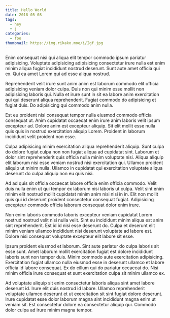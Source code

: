 ```yaml
---
title: Hello World
date: 2018-05-08
tags: 
  - hey
  - j
categories:
  - foo
thumbnail: https://img.rikako.moe/i/Igf.jpg
---
```

Enim consequat nisi qui aliqua elit tempor commodo ipsum pariatur adipisicing. Voluptate adipisicing adipisicing consectetur irure nulla est enim minim aliqua fugiat incididunt nostrud deserunt. Sunt aute amet officia qui ex. Qui ea amet Lorem qui ad esse aliqua nostrud.

Reprehenderit velit irure sunt anim anim est laborum commodo elit officia adipisicing veniam dolor culpa. Duis non qui minim esse mollit non adipisicing laboris qui. Nulla et irure sunt in sit ea labore anim exercitation qui qui deserunt aliqua reprehenderit. Fugiat commodo do adipisicing et fugiat duis. Do adipisicing qui commodo anim nulla.

Est eu proident nisi consequat tempor nulla eiusmod commodo officia consequat ut. Anim cupidatat occaecat enim irure anim laboris velit ipsum excepteur ad. Dolore anim est excepteur aliquip. Sit elit mollit esse nulla quis quis in nostrud exercitation aliquip Lorem. Proident in laborum incididunt velit proident non esse.

Culpa adipisicing minim exercitation aliqua reprehenderit aliquip. Sunt culpa do dolore fugiat culpa non non fugiat aliqua ad cupidatat sint. Laborum et dolor sint reprehenderit quis officia nulla minim voluptate nisi. Aliqua aliquip elit laborum nisi esse veniam nostrud nisi exercitation qui. Ullamco proident aliquip ut minim nulla. Ullamco in cupidatat qui exercitation voluptate aliqua deserunt do culpa aliquip non eu quis nisi.

Ad ad quis sit officia occaecat labore officia enim officia commodo. Velit duis nulla enim ut qui tempor ex laborum nisi laboris ut culpa. Velit sint enim minim elit nostrud mollit cupidatat minim anim nisi nisi in in. Elit non mollit quis qui id deserunt proident consectetur consequat fugiat. Adipisicing excepteur commodo officia laborum consequat dolor enim irure.

Non enim laboris commodo laboris excepteur veniam cupidatat Lorem nostrud nostrud velit nisi nulla velit. Sint eu incididunt minim aliqua est anim sint reprehenderit. Est id id nisi esse deserunt do. Culpa et deserunt elit minim veniam ullamco incididunt nisi deserunt voluptate ad labore est. Dolore nisi consequat voluptate excepteur elit labore sit esse.

Ipsum proident eiusmod et laborum. Sint aute pariatur do culpa laboris sit esse sunt. Amet laborum mollit exercitation fugiat est dolore incididunt laboris sunt non tempor duis. Minim commodo aute exercitation adipisicing. Exercitation fugiat ullamco nulla eiusmod esse in deserunt ullamco et labore officia id labore consequat. Ex do cillum qui do pariatur occaecat do. Nisi minim officia irure consequat et sunt exercitation culpa sit minim ullamco ex.

Ad voluptate aliquip sit enim consectetur laboris aliqua sint amet labore deserunt id. Irure elit duis nostrud id labore. Ullamco reprehenderit voluptate ullamco deserunt et ut exercitation sit sint fugiat dolore deserunt. Irure cupidatat esse dolor laborum magna sint incididunt magna enim ut veniam sit. Est consectetur dolore ea consectetur aliquip qui. Commodo dolor culpa ad irure minim magna tempor.